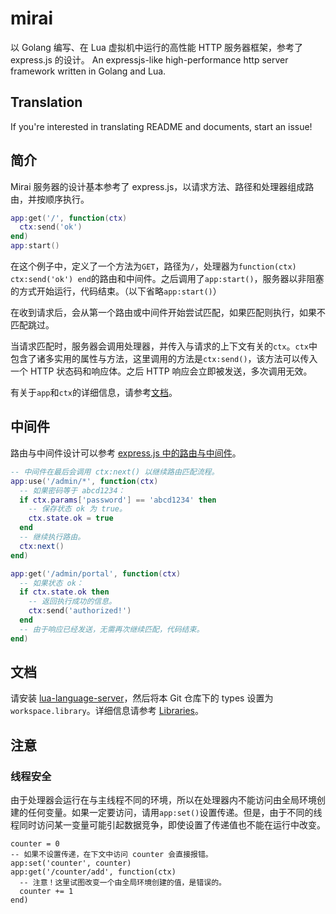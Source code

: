 # mirai
以 Golang 编写、在 Lua 虚拟机中运行的高性能 HTTP 服务器框架，参考了 express.js 的设计。
An expressjs-like high-performance http server framework written in Golang and Lua.

## Translation
If you're interested in translating README and documents, start an issue!

## 简介

Mirai 服务器的设计基本参考了 express.js，以请求方法、路径和处理器组成路由，并按顺序执行。
```lua
app:get('/', function(ctx)
  ctx:send('ok')
end)
app:start()
```
在这个例子中，定义了一个方法为```GET```，路径为```/```，处理器为```function(ctx) ctx:send('ok') end```的路由和中间件。之后调用了```app:start()```，服务器以非阻塞的方式开始运行，代码结束。（以下省略```app:start()```）

在收到请求后，会从第一个路由或中间件开始尝试匹配，如果匹配则执行，如果不匹配跳过。

当请求匹配时，服务器会调用处理器，并传入与请求的上下文有关的```ctx```。```ctx```中包含了诸多实用的属性与方法，这里调用的方法是```ctx:send()```，该方法可以传入一个 HTTP 状态码和响应体。之后 HTTP 响应会立即被发送，多次调用无效。

有关于```app```和```ctx```的详细信息，请参考[文档](#文档)。

## 中间件
路由与中间件设计可以参考 [express.js 中的路由与中间件](https://expressjs.com/zh-cn/guide/using-middleware.html)。

```lua
-- 中间件在最后会调用 ctx:next() 以继续路由匹配流程。
app:use('/admin/*', function(ctx)
  -- 如果密码等于 abcd1234：
  if ctx.params['password'] == 'abcd1234' then
    -- 保存状态 ok 为 true。
    ctx.state.ok = true
  end
  -- 继续执行路由。
  ctx:next()
end)

app:get('/admin/portal', function(ctx)
  -- 如果状态 ok：
  if ctx.state.ok then
    -- 返回执行成功的信息。
    ctx:send('authorized!')
  end
  -- 由于响应已经发送，无需再次继续匹配，代码结束。
end)
```

## 文档
请安装 [lua-language-server](https://github.com/LuaLS/lua-language-server)，然后将本 Git 仓库下的 types 设置为```workspace.library```。详细信息请参考 [Libraries](https://github.com/LuaLS/lua-language-server/wiki/Libraries)。

## 注意

### 线程安全

由于处理器会运行在与主线程不同的环境，所以在处理器内不能访问由全局环境创建的任何变量。如果一定要访问，请用```app:set()```设置传递。但是，由于不同的线程同时访问某一变量可能引起数据竞争，即使设置了传递值也不能在运行中改变。

```
counter = 0
-- 如果不设置传递，在下文中访问 counter 会直接报错。
app:set('counter', counter)
app:get('/counter/add', function(ctx)
  -- 注意！这里试图改变一个由全局环境创建的值，是错误的。
  counter += 1
end)
```
